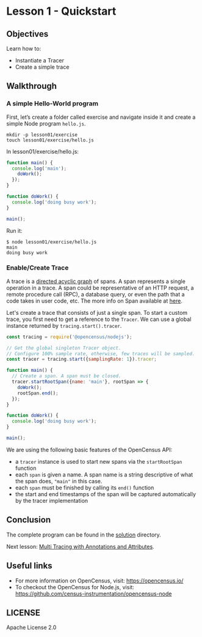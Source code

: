 # Lesson 1 - Quickstart

## Objectives

Learn how to:

* Instantiate a Tracer
* Create a simple trace

## Walkthrough

### A simple Hello-World program

First, let’s create a folder called exercise and navigate inside it and create a simple Node program `hello.js`.

```
mkdir -p lesson01/exercise
touch lesson01/exercise/hello.js
```

In lesson01/exercise/hello.js:

```javascript
function main() {
  console.log('main');
    doWork();
  });
}

function doWork() {
  console.log('doing busy work');
}

main();
```

Run it:

```
$ node lesson01/exercise/hello.js
main
doing busy work

```

### Enable/Create Trace

A trace is a [directed acyclic graph](https://en.wikipedia.org/wiki/Directed_acyclic_graph) of spans. A span represents a single operation in a trace. A span could be representative of an HTTP request, a remote procedure call (RPC), a database query, or even the path that a code takes in user code, etc. The more info on Span available at [here](https://opencensus.io/tracing/span/).

Let's create a trace that consists of just a single span. To start a custom trace, you first need to get a reference to the `Tracer`.
We can use a global instance returned by `tracing.start().tracer`.

```javascript
const tracing = require('@opencensus/nodejs');

// Get the global singleton Tracer object.
// Configure 100% sample rate, otherwise, few traces will be sampled.
const tracer = tracing.start({samplingRate: 1}).tracer;

function main() {
  // Create a span. A span must be closed.
  tracer.startRootSpan({name: 'main'}, rootSpan => {
    doWork();
    rootSpan.end();
  });
}

function doWork() {
  console.log('doing busy work');
}

main();
```

We are using the following basic features of the OpenCensus API:

* a `tracer` instance is used to start new spans via the `startRootSpan` function
* each `span` is given a name. A span name is a string descriptive of what the span does, `"main"` in this case.
* each `span` must be finished by calling its `end()` function
* the start and end timestamps of the span will be captured automatically by the tracer implementation

## Conclusion

The complete program can be found in the [solution](./solution) directory.

Next lesson: [Multi Tracing with Annotations and Attributes](../lesson02).

## Useful links
- For more information on OpenCensus, visit: <https://opencensus.io/>
- To checkout the OpenCensus for Node.js, visit: <https://github.com/census-instrumentation/opencensus-node>

## LICENSE

Apache License 2.0
